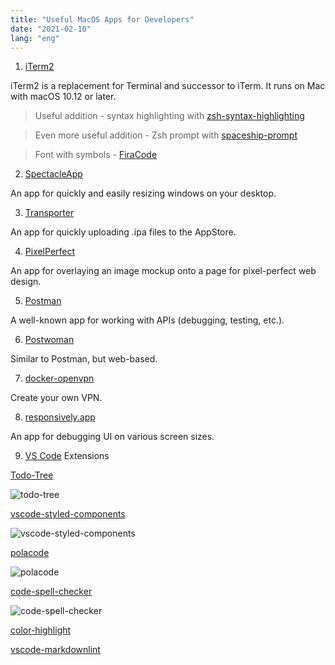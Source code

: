 ```yaml
---
title: "Useful MacOS Apps for Developers"
date: "2021-02-10"
lang: "eng"
---
```


1. [iTerm2](https://www.iterm2.com/)

iTerm2 is a replacement for Terminal and successor to iTerm. It runs on Mac with macOS 10.12 or later.
> Useful addition - syntax highlighting with [zsh-syntax-highlighting](https://github.com/zsh-users/zsh-syntax-highlighting)

> Even more useful addition - Zsh prompt with [spaceship-prompt](https://github.com/denysdovhan/spaceship-prompt)

> Font with symbols - [FiraCode](https://github.com/tonsky/FiraCode)

2. [SpectacleApp](https://www.spectacleapp.com/)

An app for quickly and easily resizing windows on your desktop.

3. [Transporter](https://apps.apple.com/ru/app/transporter/id1450874784?mt=12)

An app for quickly uploading .ipa files to the AppStore.

4. [PixelPerfect](http://pixelperfect-app.com/)

An app for overlaying an image mockup onto a page for pixel-perfect web design.

5. [Postman](https://www.postman.com/)

A well-known app for working with APIs (debugging, testing, etc.).

6. [Postwoman](https://postwoman.io/)

Similar to Postman, but web-based.

7. [docker-openvpn](https://github.com/kylemanna/docker-openvpn/)

Create your own VPN.

8. [responsively.app](https://responsively.app/)

An app for debugging UI on various screen sizes.

9. [VS Code](https://code.visualstudio.com/) Extensions

[Todo-Tree](https://marketplace.visualstudio.com/items?itemName=Gruntfuggly.todo-tree)

![todo-tree](https://raw.githubusercontent.com/Gruntfuggly/todo-tree/master/resources/screenshot.png)

[vscode-styled-components](https://marketplace.visualstudio.com/items?itemName=jpoissonnier.vscode-styled-components)

![vscode-styled-components](https://github.com/styled-components/vscode-styled-components/raw/main/demo.gif)

[polacode](https://marketplace.visualstudio.com/items?itemName=pnp.polacode)

![polacode](https://github.com/octref/polacode/raw/master/demo/usage.gif)

[code-spell-checker](https://marketplace.visualstudio.com/items?itemName=streetsidesoftware.code-spell-checker)

![code-spell-checker](https://raw.githubusercontent.com/streetsidesoftware/vscode-spell-checker/master/packages/client/images/example.gif)

[color-highlight](https://marketplace.visualstudio.com/items?itemName=naumovs.color-highlight)

[vscode-markdownlint](https://marketplace.visualstudio.com/items?itemName=DavidAnson.vscode-markdownlint)
